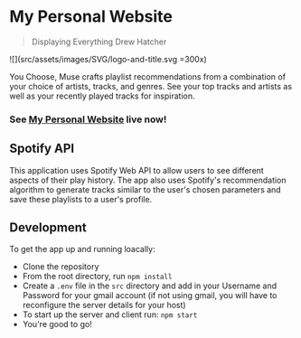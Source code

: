 # My Personal Website

> Displaying Everything Drew Hatcher

![](src/assets/images/SVG/logo-and-title.svg =300x)

You Choose, Muse crafts playlist recommendations from a combination of your choice of artists, tracks, and genres. See your top tracks and artists as well as your recently played tracks for inspiration.

### See [My Personal Website](https://drewhatcher.herokuapp.com/) live now!

## Spotify API

This application uses Spotify Web API to allow users to see different aspects of their play history. The app also uses Spotify's recommendation algorithm to generate tracks similar to the user's chosen parameters and save these playlists to a user's profile.

## Development

To get the app up and running loacally: 

- Clone the repository
- From the root directory, run `npm install`
- Create a `.env` file in the `src` directory and add in your Username and Password for your gmail account (if not using gmail, you will have to reconfigure the server details for your host)
- To start up the server and client run: `npm start`
- You're good to go!

